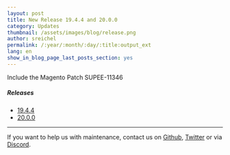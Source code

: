 ```yaml
---
layout: post
title: New Release 19.4.4 and 20.0.0
category: Updates
thumbnail: /assets/images/blog/release.png
author: sreichel
permalink: /:year/:month/:day/:title:output_ext
lang: en
show_in_blog_page_last_posts_section: yes
---
```


Include the Magento Patch SUPEE-11346

##### Releases

- [19.4.4](https://github.com/OpenMage/magento-lts/releases/tag/v19.4.4)
- [20.0.0](https://github.com/OpenMage/magento-lts/releases/tag/v20.0.0)

---

If you want to help us with maintenance, contact us on [Github](https://github.com/OpenMage/magento-lts), [Twitter](https://twitter.com/OpenMageProject) or via [Discord](https://discord.gg/EV8aNbU).
